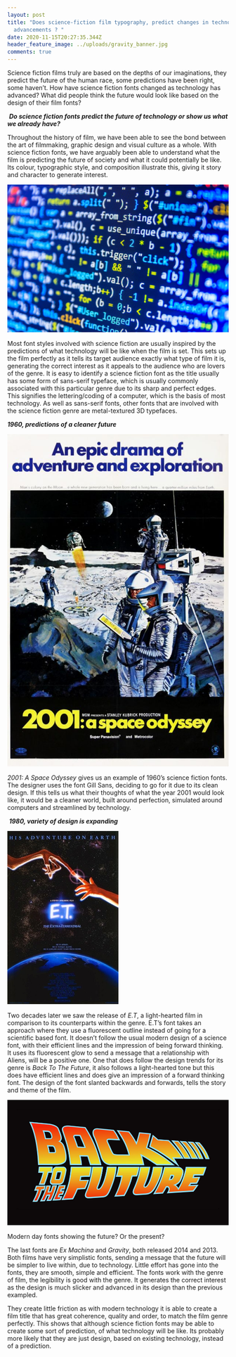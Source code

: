 ```yaml
---
layout: post
title: "Does science-fiction film typography, predict changes in technological
  advancements ? "
date: 2020-11-15T20:27:35.344Z
header_feature_image: ../uploads/gravity_banner.jpg
comments: true
---
```

Science fiction films truly are based on the depths of our imaginations, they predict the future of the human race, some predictions have been right, some haven’t. How have science fiction fonts changed as technology has advanced? What did people think the future would look like based on the design of their film fonts? 

 ***Do science fiction fonts predict the future of technology or show us what we already have?***

Throughout the history of film, we have been able to see the bond between the art of filmmaking, graphic design and visual culture as a whole. With science fiction fonts, we have arguably been able to understand what the film is predicting the future of society and what it could potentially be like. Its colour, typographic style, and composition illustrate this, giving it story and character to generate interest.  

![](../uploads/what-is-coding-1024x683.jpg)

Most font styles involved with science fiction are usually inspired by the predictions of what technology will be like when the film is set. This sets up the film perfectly as it tells its target audience exactly what type of film it is, generating the correct interest as it appeals to the audience who are lovers of the genre. It is easy to identify a science fiction font as the title usually has some form of sans-serif typeface, which is usually commonly associated with this particular genre due to its sharp and perfect edges. This signifies the lettering/coding of a computer, which is the basis of most technology. As well as sans-serif fonts, other fonts that are involved with the science fiction genre are metal-textured 3D typefaces. 

***1960, predictions of a cleaner future***

![](../uploads/2001a-space-odyssey-poster.jpg)

*2001: A Space Odyssey* gives us an example of 1960’s science fiction fonts. The designer uses the font Gill Sans, deciding to go for it due to its clean design. If this tells us what their thoughts of what the year 2001 would look like, it would be a cleaner world, built around perfection, simulated around computers and streamlined by technology. 

 ***1980, variety of design is expanding*** 

![](../uploads/e_t_the_extra_terrestrial_ver3.jpg)

Two decades later we saw the release of *E.T*, a light-hearted film in comparison to its counterparts within the genre. E.T’s font takes an approach where they use a fluorescent outline instead of going for a scientific based font. It doesn’t follow the usual modern design of a science font, with their efficient lines and the impression of being forward thinking. It uses its fluorescent glow to send a message that a relationship with Aliens, will be a positive one. One that does follow the design trends for its genre is *Back To The Future*, it also follows a light-hearted tone but this does have efficient lines and does give an impression of a forward thinking font. The design of the font slanted backwards and forwards, tells the story and theme of the film.

![](../uploads/back-to-the-future-logo-font-download.jpg)

Modern day fonts showing the future? Or the present? 

The last fonts are *Ex Machina* and *Gravity*, both released 2014 and 2013. Both films have very simplistic fonts, sending a message that the future will be simpler to live within, due to technology. Little effort has gone into the fonts, they are smooth, simple and efficient. The fonts work with the genre of film, the legibility is good with the genre. It generates the correct interest as the design is much slicker and advanced in its design than the previous exampled. 

They create little friction as with modern technology it is able to create a film title that has great coherence, quality and order, to match the film genre perfectly. This shows that although science fiction fonts may be able to create some sort of prediction, of what technology will be like. Its probably more likely that they are just design, based on existing technology, instead of a prediction.